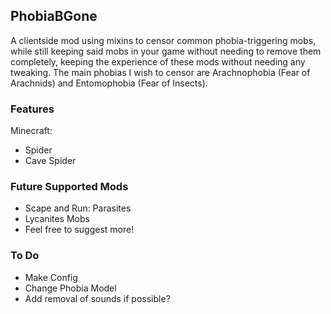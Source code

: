 ## PhobiaBGone

A clientside mod using mixins to censor common phobia-triggering mobs, while still keeping said mobs in your game without needing to remove them completely, keeping the experience of these mods without needing any tweaking. The main phobias I wish to censor are Arachnophobia (Fear of Arachnids) and Entomophobia (Fear of Insects).

### Features

Minecraft:
  - Spider
  - Cave Spider

### Future Supported Mods

- Scape and Run: Parasites
- Lycanites Mobs
- Feel free to suggest more!

### To Do
- Make Config
- Change Phobia Model
- Add removal of sounds if possible?
